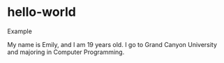 # hello-world
Example 

My name is Emily, and I am 19 years old. I go to Grand Canyon University and majoring in Computer Programming. 
